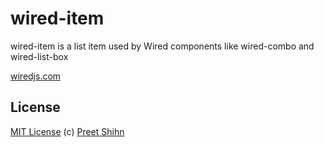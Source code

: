# wired-item

wired-item is a list item used by Wired components like wired-combo and wired-list-box

[wiredjs.com](https://wiredjs.com)

## License
[MIT License](https://github.com/wiredjs/wired-elements/blob/master/LICENSE) (c) [Preet Shihn](https://twitter.com/preetster)
